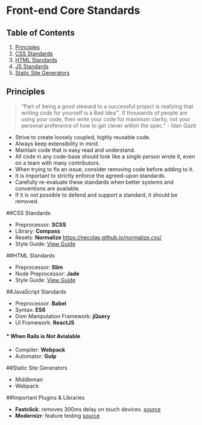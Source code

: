 # Front-end Core Standards

## Table of Contents

1.  [Principles](#principles)
2.  [CSS Standards](#css)
3.  [HTML Standards](#html)
4.  [JS Standards](#js)
5.  [Static Site Generators](#static-sites)

<a name="principles"></a>
## Principles

> "Part of being a good steward to a successful project is realizing that
  writing code for yourself is a Bad Idea™. If thousands of people are using
  your code, then write your code for maximum clarity, not your personal
  preference of how to get clever within the spec." - Idan Gazit

* Strive to create loosely coupled, highly reusable code.
* Always keep extensibility in mind.
* Maintain code that is easy read and understand.
* All code in any code-base should look like a single person wrote it, even on a team 
  with many contributors.
* When trying to fix an issue, consider removing code before adding to it.
* It is important to strictly enforce the agreed-upon standards.
* Carefully re-evaluate these standards when better systems and conventions are available.
* If it is not possible to defend and support a standard, it should be removed.


<a name="css"></a>
##CSS Standards
* Preprocessor: **SCSS**
* Library: **Compass**
* Resets: **Normalize** https://necolas.github.io/normalize.css/
* Style Guide: [View Guide](https://github.com/canvasnyc/code-standards/blob/master/front-end/css-styleguide.md)

<a name="html"></a>
##HTML Standards
* Preprocessor: **Slim**
* Node Preprocessor: **Jade**
* Style Guide: [View Guide](https://github.com/canvasnyc/code-standards/blob/master/front-end/html-styleguide.md)

<a name="js"></a>
##JavaScript Standards
* Preprocessor: **Babel**
* Syntax: **ES6**
* Dom Manipulation Framework: **jQuery**
* UI Framework: **ReactJS**

####  * When Rails is *Not* Avialable
* Compiler: **Webpack**
* Automator: **Gulp**

<a name="static-sites"></a>
##Static Site Generators
* Middleman
* Webpack

<a name="static-sites"></a>
##Important Plugins & Libraries
* **Fastclick**: removes 300ms delay on touch devices. [source](https://github.com/ftlabs/fastclick)
* **Modernizr**: feature testing [source](https://modernizr.com/)
